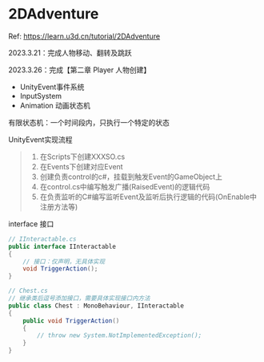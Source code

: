 # 2DAdventure
Ref: https://learn.u3d.cn/tutorial/2DAdventure

2023.3.21：完成人物移动、翻转及跳跃

2023.3.26：完成【第二章 Player 人物创建】

- UnityEvent事件系统
- InputSystem
- Animation 动画状态机

有限状态机：一个时间段内，只执行一个特定的状态

UnityEvent实现流程
> 1. 在Scripts下创建XXXSO.cs
> 2. 在Events下创建对应Event
> 3. 创建负责control的c#，挂载到触发Event的GameObject上
> 4. 在control.cs中编写触发广播(RaisedEvent)的逻辑代码
> 5. 在负责监听的C#编写监听Event及监听后执行逻辑的代码(OnEnable中注册方法等)

interface 接口

```csharp
// IInteractable.cs
public interface IInteractable
{
    // 接口：仅声明，无具体实现
    void TriggerAction();
}

// Chest.cs
// 继承类后逗号添加接口，需要具体实现接口内方法
public class Chest : MonoBehaviour, IInteractable
{
    public void TriggerAction()
    {
        // throw new System.NotImplementedException();
    }
}
```


